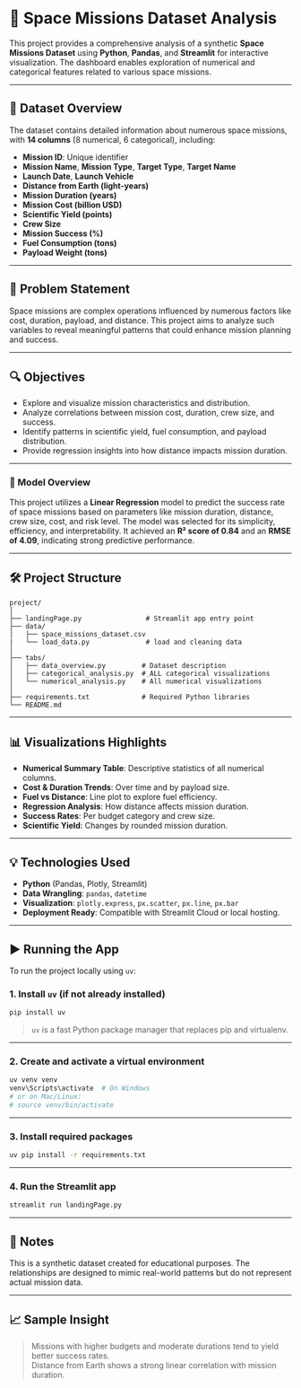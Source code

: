 # 🚀 Space Missions Dataset Analysis

This project provides a comprehensive analysis of a synthetic **Space Missions Dataset** using **Python**, **Pandas**, and **Streamlit** for interactive visualization. The dashboard enables exploration of numerical and categorical features related to various space missions.

---

## 📂 Dataset Overview

The dataset contains detailed information about numerous space missions, with **14 columns** (8 numerical, 6 categorical), including:

- **Mission ID**: Unique identifier  
- **Mission Name**, **Mission Type**, **Target Type**, **Target Name**  
- **Launch Date**, **Launch Vehicle**  
- **Distance from Earth (light-years)**  
- **Mission Duration (years)**  
- **Mission Cost (billion USD)**  
- **Scientific Yield (points)**  
- **Crew Size**  
- **Mission Success (%)**  
- **Fuel Consumption (tons)**  
- **Payload Weight (tons)**  

---

## 🎯 Problem Statement

Space missions are complex operations influenced by numerous factors like cost, duration, payload, and distance. This project aims to analyze such variables to reveal meaningful patterns that could enhance mission planning and success.

---

## 🔍 Objectives

- Explore and visualize mission characteristics and distribution.
- Analyze correlations between mission cost, duration, crew size, and success.
- Identify patterns in scientific yield, fuel consumption, and payload distribution.
- Provide regression insights into how distance impacts mission duration.

---

### 🤖 Model Overview  

This project utilizes a **Linear Regression** model to predict the success rate of space missions based on parameters like mission duration, distance, crew size, cost, and risk level. The model was selected for its simplicity, efficiency, and interpretability. It achieved an **R² score of 0.84** and an **RMSE of 4.09**, indicating strong predictive performance.

---

## 🛠️ Project Structure

```
project/
│
├── landingPage.py                # Streamlit app entry point
├── data/
│   ├── space_missions_dataset.csv
|   └── load_data.py              # load and cleaning data
│
├── tabs/
│   ├── data_overview.py         # Dataset description
│   ├── categorical_analysis.py  # ِALL categorical visualizations
│   └── numerical_analysis.py    # All numerical visualizations
│
├── requirements.txt             # Required Python libraries
└── README.md             
```

---

## 📊 Visualizations Highlights

- **Numerical Summary Table**: Descriptive statistics of all numerical columns.
- **Cost & Duration Trends**: Over time and by payload size.
- **Fuel vs Distance**: Line plot to explore fuel efficiency.
- **Regression Analysis**: How distance affects mission duration.
- **Success Rates**: Per budget category and crew size.
- **Scientific Yield**: Changes by rounded mission duration.

---

## 💡 Technologies Used

- **Python** (Pandas, Plotly, Streamlit)
- **Data Wrangling**: `pandas`, `datetime`
- **Visualization**: `plotly.express`, `px.scatter`, `px.line`, `px.bar`
- **Deployment Ready**: Compatible with Streamlit Cloud or local hosting.

---

## ▶️ Running the App

To run the project locally using `uv`:

### 1. Install `uv` (if not already installed)

```bash
pip install uv
```

> `uv` is a fast Python package manager that replaces pip and virtualenv.

---

### 2. Create and activate a virtual environment

```bash
uv venv venv
venv\Scripts\activate  # On Windows
# or on Mac/Linux:
# source venv/bin/activate
```

---

### 3. Install required packages

```bash
uv pip install -r requirements.txt
```

---

### 4. Run the Streamlit app

```bash
streamlit run landingPage.py
```

---

## 📌 Notes

This is a synthetic dataset created for educational purposes. The relationships are designed to mimic real-world patterns but do not represent actual mission data.

---

## 📈 Sample Insight

> Missions with higher budgets and moderate durations tend to yield better success rates.  
> Distance from Earth shows a strong linear correlation with mission duration.
